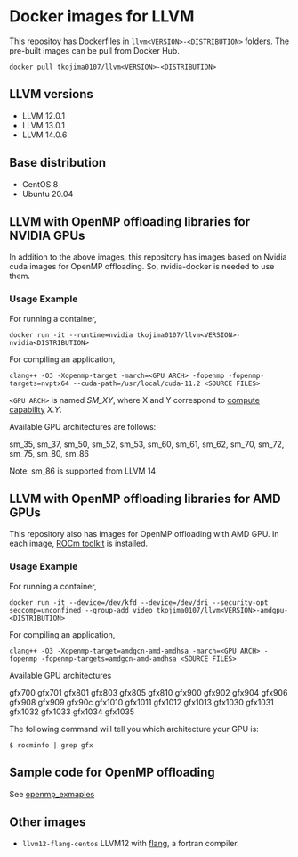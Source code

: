 # Docker images for LLVM
This repositoy has Dockerfiles in `llvm<VERSION>-<DISTRIBUTION>` folders.
The pre-built images can be pull from Docker Hub.
```
docker pull tkojima0107/llvm<VERSION>-<DISTRIBUTION>
```

## LLVM versions
* LLVM 12.0.1
* LLVM 13.0.1
* LLVM 14.0.6

## Base distribution
* CentOS 8
* Ubuntu 20.04


## LLVM with OpenMP offloading libraries for NVIDIA GPUs
In addition to the above images, this repository has images based on Nvidia cuda images for OpenMP offloading.
So, nvidia-docker is needed to use them.

### Usage Example
For running a container,
```
docker run -it --runtime=nvidia tkojima0107/llvm<VERSION>-nvidia<DISTRIBUTION>
```

For compiling an application,
```
clang++ -O3 -Xopenmp-target -march=<GPU ARCH> -fopenmp -fopenmp-targets=nvptx64 --cuda-path=/usr/local/cuda-11.2 <SOURCE FILES>
```

`<GPU ARCH>` is named *SM_XY*, where X and Y correspond to [compute capability](https://developer.nvidia.com/cuda-gpus) *X.Y*.

Available GPU architectures are follows:

sm_35, sm_37, sm_50, sm_52, sm_53, sm_60, sm_61, sm_62, sm_70, sm_72, sm_75, sm_80, sm_86

Note: sm_86 is supported from LLVM 14


## LLVM with OpenMP offloading libraries for AMD GPUs
This repository also has images for OpenMP offloading with AMD GPU.
In each image, [ROCm toolkit](https://rocmdocs.amd.com/en/latest/) is installed.

### Usage Example
For running a container,
```
docker run -it --device=/dev/kfd --device=/dev/dri --security-opt seccomp=unconfined --group-add video tkojima0107/llvm<VERSION>-amdgpu-<DISTRIBUTION>
```

For compiling an application,
```
clang++ -O3 -Xopenmp-target=amdgcn-amd-amdhsa -march=<GPU ARCH> -fopenmp -fopenmp-targets=amdgcn-amd-amdhsa <SOURCE FILES>
```

Available GPU architectures

gfx700 gfx701 gfx801 gfx803 gfx805 gfx810 gfx900 gfx902 gfx904 gfx906 gfx908 gfx909 gfx90c gfx1010 gfx1011 gfx1012 gfx1013 gfx1030 gfx1031 gfx1032 gfx1033 gfx1034 gfx1035


The following command will tell you which architecture your GPU is:
```
$ rocminfo | grep gfx
```

## Sample code for OpenMP offloading
See [openmp_exmaples](openmp_examples)

## Other images
* `llvm12-flang-centos`
LLVM12 with [flang](https://github.com/flang-compiler/flang), a fortran compiler.


